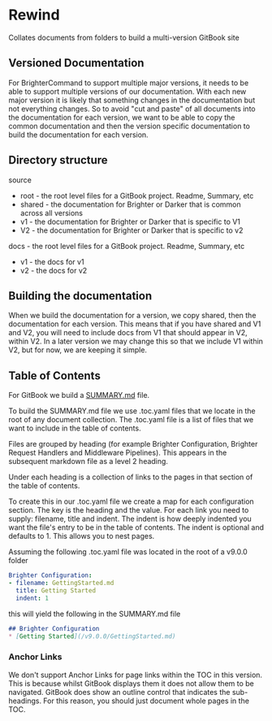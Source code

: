 # Rewind
Collates documents from folders to build a multi-version GitBook site

## Versioned Documentation

For BrighterCommand to support multiple major versions, it needs to be able to support multiple versions of our documentation.
With each new major version it is likely that something changes in the documentation but not everything changes. So to
avoid "cut and paste" of all documents into the documentation for each version, we want to be able to copy the common
documentation and then the version specific documentation to build the documentation for each version.

## Directory structure

source
- root - the root level files for a GitBook project. Readme, Summary, etc
- shared - the documentation for Brighter or Darker that is common across all versions
- v1 - the documentation for Brighter or Darker that is specific to V1
- V2 - the documentation for Brighter or Darker that is specific to v2

docs - the root level files for a GitBook project. Readme, Summary, etc
- v1 - the docs for v1
- v2 - the docs for v2

## Building the documentation

When we build the documentation for a version, we copy shared, then the documentation for each version. This means that 
if you have shared and V1 and V2, you will need to include docs from V1 that should appear in V2, within V2. In a later
version we may change this so that we include V1 within V2, but for now, we are keeping it simple.

## Table of Contents

For GitBook we build a [SUMMARY.md](https://docs.gitbook.com/product-tour/git-sync/content-configuration) file.

To build the SUMMARY.md file we use .toc.yaml files that we locate in the root of any document collection. 
The .toc.yaml file is a list of files that we want to include in the table of contents. 

Files are grouped by heading (for example Brighter Configuration, Brighter Request Handlers and Middleware Pipelines). 
This appears in the subsequent markdown file as a level 2 heading.

Under each heading is a collection of links to the pages in that section of the table of contents.

To create this in our .toc.yaml file we create a map for each configuration section. The key is the heading and the value. 
For each link you need to supply: filename, title and indent. The indent is how deeply indented you want the 
file's entry to be in the table of contents. The indent is optional and defaults to 1. This allows you to nest pages.

Assuming the following .toc.yaml file was located in the root of a v9.0.0 folder

```yaml
Brighter Configuration:
- filename: GettingStarted.md
  title: Getting Started
  indent: 1
```

this will yield the following in the SUMMARY.md file

```markdown
## Brighter Configuration
* [Getting Started](/v9.0.0/GettingStarted.md)
```

### Anchor Links

We don't support Anchor Links for page links within the TOC in this version. This is because whilst GitBook displays them 
it does not allow them to be navigated. GitBook does show an outline control that indicates the sub-headings. For this
reason, you should just document whole pages in the TOC.









